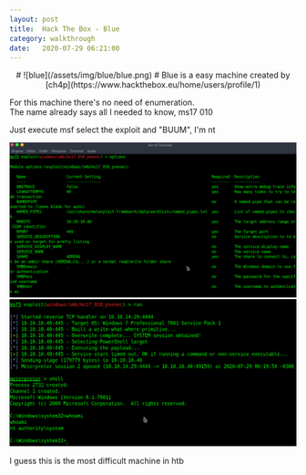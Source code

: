 ```yaml
---
layout: post
title:  Hack The Box - Blue
category: walkthrough
date:   2020-07-29 06:21:00
---
```

<p style='text-align: center;'>
# ![blue](/assets/img/blue/blue.png)  
# Blue is a easy machine created by [ch4p](https://www.hackthebox.eu/home/users/profile/1)
  
For this machine there's no need of enumeration.  
The name already says all I needed to know, ms17 010  

Just execute msf select the exploit and "BUUM", I'm nt  

![exploit](/assets/img/blue/blue1.png)  
![root](/assets/img/blue/blue2.png)  

I guess this is the most difficult machine in htb</p>  
